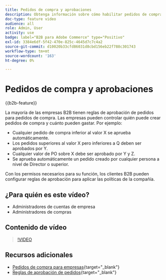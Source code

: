 ```yaml
---
title: Pedidos de compra y aprobaciones
description: Obtenga información sobre cómo habilitar pedidos de compra y reglas de aprobación para las cuentas de compañía B2B.
doc-type: feature video
audience: all
role: Admin, User
activity: use
badge: label="B2B para Adobe Commerce" type="Positivo"
exl-id: 3384e6df-5f42-470e-825c-4645d7c7c4a2
source-git-commit: d10020b33cfd86031d8cbd156eb22f788c301743
workflow-type: tm+mt
source-wordcount: '163'
ht-degree: 0%

---
```


# Pedidos de compra y aprobaciones

{{b2b-feature}}

La mayoría de las empresas B2B tienen reglas de aprobación de pedidos para pedidos de compra. Las empresas pueden controlar quién puede crear pedidos de compra y cuánto pueden gastar. Por ejemplo:

- Cualquier pedido de compra inferior al valor X se aprueba automáticamente.
- Los pedidos superiores al valor X pero inferiores a Q deben ser aprobados por Y.
- Cualquier valor de PO sobre X debe ser aprobado por Y y Z.
- Se aprueba automáticamente un pedido creado por cualquier persona a nivel de Director o superior.

Con los permisos necesarios para su función, los clientes B2B pueden configurar reglas de aprobación para aplicar las políticas de la compañía.

## ¿Para quién es este vídeo?

- Administradores de cuentas de empresa
- Administradores de compras

## Contenido de vídeo

>[!VIDEO](https://video.tv.adobe.com/v/344450?quality=12&learn=on)

## Recursos adicionales

- [Pedidos de compra para empresas](https://experienceleague.adobe.com/docs/commerce-admin/b2b/purchase-orders/purchase-order-flow.html){target="_blank"}
- [Reglas de aprobación de pedidos](https://experienceleague.adobe.com/docs/commerce-admin/b2b/purchase-orders/account-dashboard-approval-rules.html){target="_blank"}
